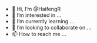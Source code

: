 - 👋 Hi, I’m @HaifengR
- 👀 I’m interested in ...
- 🌱 I’m currently learning ...
- 💞️ I’m looking to collaborate on ...
- 📫 How to reach me ...

<!---
HaifengR/HaifengR is a ✨ special ✨ repository because its `README.md` (this file) appears on your GitHub profile.
You can click the Preview link to take a look at your changes.
--->
